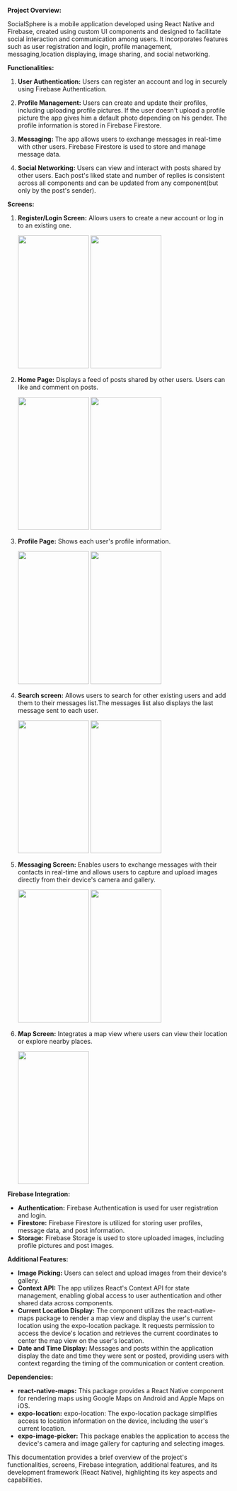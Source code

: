 **Project Overview:**

SocialSphere is a mobile application developed using React Native and Firebase, created using custom UI components and designed to facilitate social interaction and communication among users. It incorporates features such as user registration and login, profile management, messaging,location displaying, image sharing, and social networking.

**Functionalities:**

1.  **User Authentication:** Users can register an account and log in securely using Firebase Authentication.
    
2.  **Profile Management:** Users can create and update their profiles, including uploading profile pictures. If the user doesn't upload a profile picture the app gives him a default photo depending on his gender. The profile information is stored in Firebase Firestore.
    
3.  **Messaging:** The app allows users to exchange messages in real-time with other users. Firebase Firestore is used to store and manage message data.
    
4.  **Social Networking:** Users can view and interact with posts shared by other users. Each post's liked state and number of replies is consistent across all components and can be updated from any component(but only by the post's sender).
    

**Screens:**

1.  **Register/Login Screen:** Allows users to create a new account or log in to an existing one.


     <img src="https://github.com/Vasko117/SocialSphere/assets/126932985/45ca084f-91bb-4f81-be41-58807e949864" width="160" height="300"> 
     <img src="https://github.com/Vasko117/SocialSphere/assets/126932985/bbcc8416-f0bb-48e2-90c5-4408c580d23b" width="160" height="300">

2.  **Home Page:** Displays a feed of posts shared by other users. Users can like and comment on posts.


      <img src="https://github.com/Vasko117/SocialSphere/assets/126932985/a4af23e9-4986-4b76-819e-929540a998df" width="160" height="300"> 
     <img src="https://github.com/Vasko117/SocialSphere/assets/126932985/49d914f7-a3a7-44fc-a76b-6558ab903f31" width="160" height="300">

3.  **Profile Page:** Shows each user's profile information.


    <img src="https://github.com/Vasko117/SocialSphere/assets/126932985/f93a2d36-4cf5-4632-a81d-a1a8ffe73eb4" width="160" height="300"> 
     <img src="https://github.com/Vasko117/SocialSphere/assets/126932985/b2c2f546-ad74-4978-86a6-4a626ab82c26" width="160" height="300">

4.  **Search screen:** Allows users to search for other existing users and add them to their messages list.The messages list also displays the last message sent to each user.

    
     <img src="https://github.com/Vasko117/SocialSphere/assets/126932985/289a6b4b-16af-4fe0-98a7-e37bf3aff058" width="160" height="300"> 
     <img src="https://github.com/Vasko117/SocialSphere/assets/126932985/ab22a32d-bbb5-4849-87a3-ffb6b104db36" width="160" height="300">

    
5.  **Messaging Screen:** Enables users to exchange messages with their contacts in real-time and  allows users to capture and upload images directly from their device's camera and gallery.

     <img src="https://github.com/Vasko117/SocialSphere/assets/126932985/3074d683-2529-4437-9e4e-f7aa29bf7f0d" width="160" height="300"> 
     <img src="https://github.com/Vasko117/SocialSphere/assets/126932985/96de057e-4fcc-4545-8283-e0fa144254da" width="160" height="300">


6.  **Map Screen:** Integrates a map view where users can view their location or explore nearby places.


    <img src="https://github.com/Vasko117/SocialSphere/assets/126932985/306cb967-8654-48be-9853-b96614a91d3f" width="160" height="300">


**Firebase Integration:**

-   **Authentication:** Firebase Authentication is used for user registration and login.
-   **Firestore:** Firebase Firestore is utilized for storing user profiles, message data, and post information.
-   **Storage:** Firebase Storage is used to store uploaded images, including profile pictures and post images.

**Additional Features:**

-   **Image Picking:** Users can select and upload images from their device's gallery.
-   **Context API:** The app utilizes React's Context API for state management, enabling global access to user authentication and other shared data across components.
-   **Current Location Display:** The component utilizes the react-native-maps package to render a map view and display the user's current location using the expo-location package. It requests permission to access the device's location and retrieves the current coordinates to center the map view on the user's location.
-   **Date and Time Display:** Messages and posts within the application display the date and time they were sent or posted, providing users with context regarding the timing of the communication or content creation.


**Dependencies:**

-   **react-native-maps:** This package provides a React Native component for rendering maps using Google Maps on Android and Apple Maps on iOS.
-   **expo-location:** expo-location: The expo-location package simplifies access to location information on the device, including the user's current location.
-   **expo-image-picker:** This package enables the application to access the device's camera and image gallery for capturing and selecting images.


This documentation provides a brief overview of the project's functionalities, screens, Firebase integration, additional features, and its development framework (React Native), highlighting its key aspects and capabilities.
